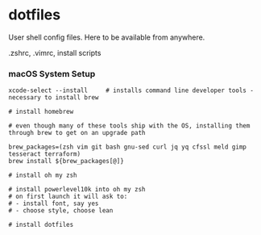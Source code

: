 dotfiles
========

User shell config files. Here to be available from anywhere.

.zshrc, .vimrc, install scripts

### macOS System Setup

```
xcode-select --install     # installs command line developer tools - necessary to install brew

# install homebrew

# even though many of these tools ship with the OS, installing them through brew to get on an upgrade path

brew_packages=(zsh vim git bash gnu-sed curl jq yq cfssl meld gimp tesseract terraform)
brew install ${brew_packages[@]}

# install oh my zsh

# install powerlevel10k into oh my zsh
# on first launch it will ask to:
# - install font, say yes
# - choose style, choose lean

# install dotfiles
```
